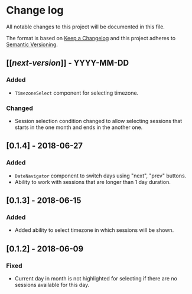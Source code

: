 # Change log
All notable changes to this project will be documented in this file.

The format is based on [Keep a Changelog](http://keepachangelog.com/)
and this project adheres to [Semantic Versioning](http://semver.org/).

## [[*next-version*]] - YYYY-MM-DD
### Added
- `TimezoneSelect` component for selecting timezone.

### Changed
- Session selection condition changed to allow selecting sessions that starts in the one month and ends in the another one.

## [0.1.4] - 2018-06-27
### Added
- `DateNavigator` component to switch days using "next", "prev" buttons.
- Ability to work with sessions that are longer than 1 day duration.

## [0.1.3] - 2018-06-15
### Added
- Added ability to select timezone in which sessions will be shown.

## [0.1.2] - 2018-06-09
### Fixed
- Current day in month is not highlighted for selecting if there are no sessions available for this day.